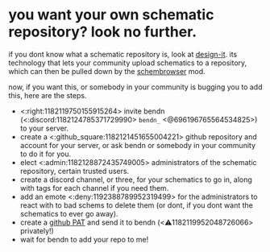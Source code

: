 # you want your own schematic repository? look no further.

if you dont know what a schematic repository is, look at [design-it](<https://github.com/bend-n/design-it>).
its technology that lets your community upload schematics to a repository, which can then be pulled down by the [schembrowser](<https://github.com/sbxte/mindustry-schematic-browser>) mod.

now, if you want this, or somebody in your community is bugging you to add this, here are the steps.

- <:right:1182119750155915264> invite bendn (<:discord:1182124785371729990> `bendn_` <@696196765564534825>) to your server.
- create a <:github_square:1182121451655004221> github repository and account for your server, or ask bendn or somebody in your community to do it for you.
- elect <:admin:1182128872435749005> administrators of the schematic repository, certain trusted users.
- create a discord channel, or three, for your schematics to go in, along with tags for each channel if you need them.
- add an emote <:deny:1192388789952319499> for the administrators to react with to bad schems to delete them (or dont, if you dont want the schematics to ever go away).
- create a [github PAT](<https://github.com/settings/tokens/new?description=Schematic%20Repo&scopes=repo>) and send it to bendn (<:warning:1182119952048726066> privately!)
- wait for bendn to add your repo to me!
